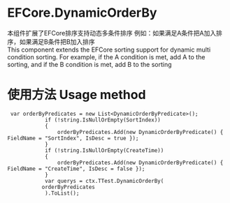# EFCore.DynamicOrderBy

本组件扩展了EFCore排序支持动态多条件排序 例如：如果满足A条件把A加入排序，如果满足B条件把B加入排序
<br>
This component extends the EFCore sorting support for dynamic multi condition sorting. For example, if the A condition is met, add A to the sorting, and if the B condition is met, add B to the sorting

# 使用方法 Usage method

```
 var orderByPredicates = new List<DynamicOrderByPredicate>();
            if (!string.IsNullOrEmpty(SortIndex))
            {
                orderByPredicates.Add(new DynamicOrderByPredicate() { FieldName = "SortIndex", IsDesc = true });
            }
            if (!string.IsNullOrEmpty(CreateTime))
            {
                orderByPredicates.Add(new DynamicOrderByPredicate() { FieldName = "CreateTime", IsDesc = false });
            }
            var querys = ctx.TTest.DynamicOrderBy(
           orderByPredicates
            ).ToList();
```
